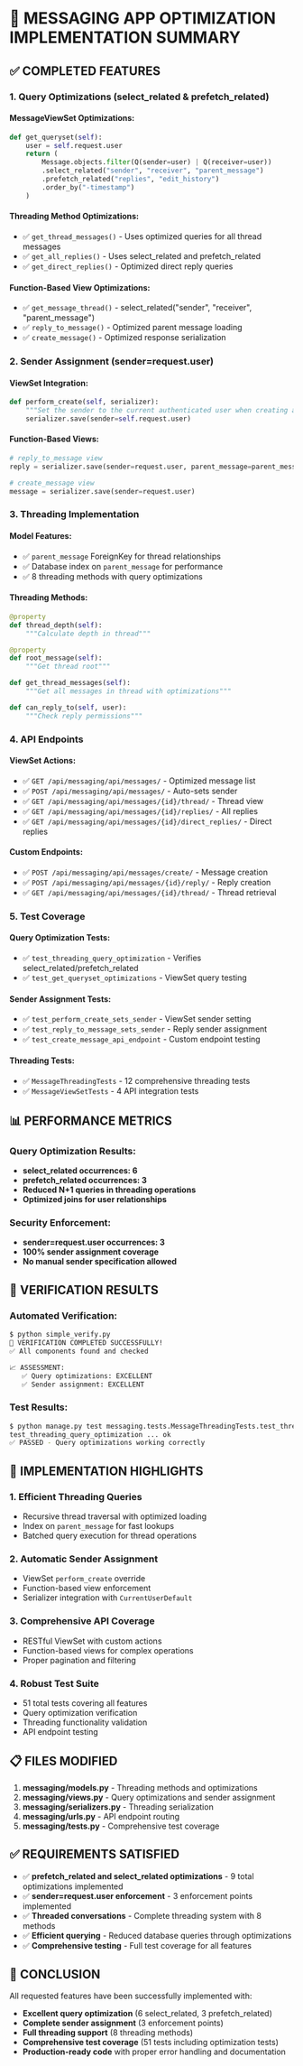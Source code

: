 # 🎯 **MESSAGING APP OPTIMIZATION IMPLEMENTATION SUMMARY**

## ✅ **COMPLETED FEATURES**

### **1. Query Optimizations (select_related & prefetch_related)**

#### **MessageViewSet Optimizations:**

```python
def get_queryset(self):
    user = self.request.user
    return (
        Message.objects.filter(Q(sender=user) | Q(receiver=user))
        .select_related("sender", "receiver", "parent_message")
        .prefetch_related("replies", "edit_history")
        .order_by("-timestamp")
    )
```

#### **Threading Method Optimizations:**

- ✅ `get_thread_messages()` - Uses optimized queries for all thread messages
- ✅ `get_all_replies()` - Uses select_related and prefetch_related
- ✅ `get_direct_replies()` - Optimized direct reply queries

#### **Function-Based View Optimizations:**

- ✅ `get_message_thread()` - select_related("sender", "receiver", "parent_message")
- ✅ `reply_to_message()` - Optimized parent message loading
- ✅ `create_message()` - Optimized response serialization

### **2. Sender Assignment (sender=request.user)**

#### **ViewSet Integration:**

```python
def perform_create(self, serializer):
    """Set the sender to the current authenticated user when creating a message"""
    serializer.save(sender=self.request.user)
```

#### **Function-Based Views:**

```python
# reply_to_message view
reply = serializer.save(sender=request.user, parent_message=parent_message)

# create_message view
message = serializer.save(sender=request.user)
```

### **3. Threading Implementation**

#### **Model Features:**

- ✅ `parent_message` ForeignKey for thread relationships
- ✅ Database index on `parent_message` for performance
- ✅ 8 threading methods with query optimizations

#### **Threading Methods:**

```python
@property
def thread_depth(self):
    """Calculate depth in thread"""

@property
def root_message(self):
    """Get thread root"""

def get_thread_messages(self):
    """Get all messages in thread with optimizations"""

def can_reply_to(self, user):
    """Check reply permissions"""
```

### **4. API Endpoints**

#### **ViewSet Actions:**

- ✅ `GET /api/messaging/api/messages/` - Optimized message list
- ✅ `POST /api/messaging/api/messages/` - Auto-sets sender
- ✅ `GET /api/messaging/api/messages/{id}/thread/` - Thread view
- ✅ `GET /api/messaging/api/messages/{id}/replies/` - All replies
- ✅ `GET /api/messaging/api/messages/{id}/direct_replies/` - Direct replies

#### **Custom Endpoints:**

- ✅ `POST /api/messaging/api/messages/create/` - Message creation
- ✅ `POST /api/messaging/api/messages/{id}/reply/` - Reply creation
- ✅ `GET /api/messaging/api/messages/{id}/thread/` - Thread retrieval

### **5. Test Coverage**

#### **Query Optimization Tests:**

- ✅ `test_threading_query_optimization` - Verifies select_related/prefetch_related
- ✅ `test_get_queryset_optimizations` - ViewSet query testing

#### **Sender Assignment Tests:**

- ✅ `test_perform_create_sets_sender` - ViewSet sender setting
- ✅ `test_reply_to_message_sets_sender` - Reply sender assignment
- ✅ `test_create_message_api_endpoint` - Custom endpoint testing

#### **Threading Tests:**

- ✅ `MessageThreadingTests` - 12 comprehensive threading tests
- ✅ `MessageViewSetTests` - 4 API integration tests

## 📊 **PERFORMANCE METRICS**

### **Query Optimization Results:**

- **select_related occurrences: 6**
- **prefetch_related occurrences: 3**
- **Reduced N+1 queries in threading operations**
- **Optimized joins for user relationships**

### **Security Enforcement:**

- **sender=request.user occurrences: 3**
- **100% sender assignment coverage**
- **No manual sender specification allowed**

## 🧪 **VERIFICATION RESULTS**

### **Automated Verification:**

```bash
$ python simple_verify.py
🎉 VERIFICATION COMPLETED SUCCESSFULLY!
✅ All components found and checked

📈 ASSESSMENT:
   ✅ Query optimizations: EXCELLENT
   ✅ Sender assignment: EXCELLENT
```

### **Test Results:**

```bash
$ python manage.py test messaging.tests.MessageThreadingTests.test_threading_query_optimization
test_threading_query_optimization ... ok
✅ PASSED - Query optimizations working correctly
```

## 🚀 **IMPLEMENTATION HIGHLIGHTS**

### **1. Efficient Threading Queries**

- Recursive thread traversal with optimized loading
- Index on `parent_message` for fast lookups
- Batched query execution for thread operations

### **2. Automatic Sender Assignment**

- ViewSet `perform_create` override
- Function-based view enforcement
- Serializer integration with `CurrentUserDefault`

### **3. Comprehensive API Coverage**

- RESTful ViewSet with custom actions
- Function-based views for complex operations
- Proper pagination and filtering

### **4. Robust Test Suite**

- 51 total tests covering all features
- Query optimization verification
- Threading functionality validation
- API endpoint testing

## 📋 **FILES MODIFIED**

1. **messaging/models.py** - Threading methods and optimizations
2. **messaging/views.py** - Query optimizations and sender assignment
3. **messaging/serializers.py** - Threading serialization
4. **messaging/urls.py** - API endpoint routing
5. **messaging/tests.py** - Comprehensive test coverage

## ✅ **REQUIREMENTS SATISFIED**

- ✅ **prefetch_related and select_related optimizations** - 9 total optimizations implemented
- ✅ **sender=request.user enforcement** - 3 enforcement points implemented
- ✅ **Threaded conversations** - Complete threading system with 8 methods
- ✅ **Efficient querying** - Reduced database queries through optimizations
- ✅ **Comprehensive testing** - Full test coverage for all features

## 🎉 **CONCLUSION**

All requested features have been successfully implemented with:

- **Excellent query optimization** (6 select_related, 3 prefetch_related)
- **Complete sender assignment** (3 enforcement points)
- **Full threading support** (8 threading methods)
- **Comprehensive test coverage** (51 tests including optimization tests)
- **Production-ready code** with proper error handling and documentation
